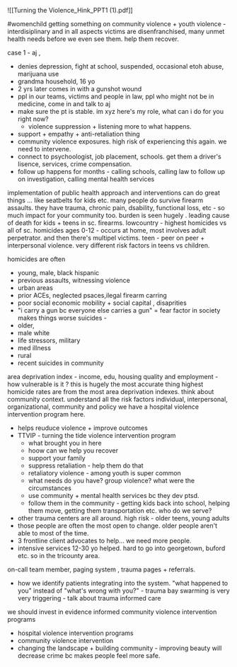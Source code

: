 ![[Turning the Violence_Hink_PPT1 (1).pdf]]

#womenchild 
getting something on community violence + youth violence - interdisiplinary and in all aspects
victims are disenfranchised, many unmet health needs before we even see them. help them recover. 

case 1 - aj , 
- denies depression, fight at school, suspended, occasional etoh abuse, marijuana use
- grandma household, 16 yo 
- 2 yrs later comes in with a gunshot wound 
- ppl in our teams, victims and people in law,  ppl who might not be in medicine, come in and talk to aj
- make sure the pt is stable. im xyz here's my role, what can i do for you right now? 
	- violence suppression + listening more to what happens. 
- support + empathy + anti-retaliation thing 
- community violence exposures. high risk of experiencing this again. we need to intervene. 
- connect to psychoologist, job placement, schools. get them a driver's lisence, services, crime compensation. 
- follow up happens for months - calling schools, calling law to follow up on investigation, calling mental health services 

implementation of public health approach and interventions can do great things ... like seatbelts for kids etc. 
many people do survive firearm assaults. they have trauma, chronic pain, dsability, functional loss, etc - so much impact for your community too. 
burden is seen hugely . leading cause of death for kids + teens in sc. firearms. 
lowcountry - highest homicides vs all of sc. 
homicides ages 0-12 - occurs at home, most involves adult perpetrator. and then there's multipel victims. 
teen - peer on peer + interpersonal violence. 
very different risk factors in teens vs children. 

homicides are often 
- young, male, black hispanic 
- previous assaults, witnessing violence
- urban areas
- prior ACEs, neglected psaces,ilegal firearm carring 
- poor social economic mobility + social capital , disaprities 
- "i carry a gun bc everyone else carries a gun" = fear factor in society makes things worse 
suicides - 
- older, 
- male white
- life stressors, military 
- med illness
- rural 
- recent suicides in community 

area deprivation index - income, edu, housing quality and employment - how vulnerable is it ? this is hugely the most accurate thing 
highest homicide rates are from the most area deprivation indexes. think about community context. 
understand all the risk factors
individual, interpersonal, organizational, community and policy 
we have a hospital violence intervention program here. 
- helps reuduce violence + improve outcomes 
- TTVIP - turning the tide violence intervention program 
	- what brought you in here
	- hoow can we help you recover
	- support your family 
	- suppress retaliation - help them do that 
	- retaliatory violence - among youth is super common 
	- what needs do you have? group violence? what were the circumstances 
	- use community + mental health services bc they dev ptsd. 
	- follow them in the community - getting kids back into school, helping them move, getting them transportation etc. 
who do we serve?
- other trauma centers are all around. high risk - older teens, young adults
- those people are often the most open to change. older people aren't able to most of the time. 
- 3 frontline client advocates to help... we need more people. 
- intensive services 12-30 yo helped. hard to go into georgetown, buford etc. so in the tricounty area. 

on-call team member, paging system , trauma pages + referrals. 
- how we identify patients integrating into the system. 
"what happened to you" instead of "what's wrong with you?" - trauma bay swarming is very very triggering - talk about trauma informed care 

we should invest in evidence informed community violence intervention programs
- hospital violence intervention programs
- community violence intervention 
- changing the landscape + building community - improving beauty will decrease crime bc makes people feel more safe. 